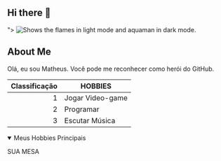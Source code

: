 ## Hi there 👋
<!--
**CunhaMth/CunhaMth** is a ✨ _special_ ✨ repository because its `README.md` (this file) appears on your GitHub profile.

Here are some ideas to get you started:

- 🔭 I’m currently working on ...
- 🌱 I’m currently learning ...
- 👯 I’m looking to collaborate on ...
- 🤔 I’m looking for help with ...
- 💬 Ask me about ...
- 📫 How to reach me: ...
- 😄 Pronouns: ...
- ⚡ Fun fact: ...
-->

<picture>
  <source media="(prefers-color-scheme: dark)" srcset="https://br.pinterest.com/pin/592716000996140792/">
">
  <source media="(prefers-color-scheme: light)" srcset="https://br.pinterest.com/pin/17170042322547122/">
  <img alt="Shows the flames in light mode and aquaman in dark mode." src="https://github.com/CunhaMth/CunhaMth/edit/main/README.md">
</picture>

## About Me

Olá, eu sou Matheus. Você pode me reconhecer como herói do GitHub.

| Classificação | HOBBIES |
|-----:|---------------|
| 1| Jogar Video-game |
| 2| Programar |
| 3| Escutar Música|

<details open>
<summary>Meus Hobbies Principais</summary>

SUA MESA

</details>


